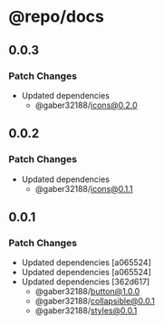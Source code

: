 # @repo/docs

## 0.0.3

### Patch Changes

- Updated dependencies
  - @gaber32188/icons@0.2.0

## 0.0.2

### Patch Changes

- Updated dependencies
  - @gaber32188/icons@0.1.1

## 0.0.1

### Patch Changes

- Updated dependencies [a065524]
- Updated dependencies [a065524]
- Updated dependencies [362d617]
  - @gaber32188/button@1.0.0
  - @gaber32188/collapsible@0.0.1
  - @gaber32188/styles@0.0.1
